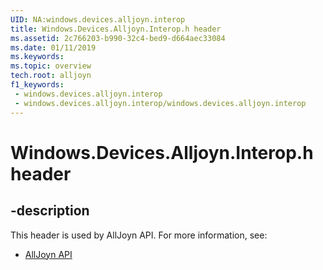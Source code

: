 ```yaml
---
UID: NA:windows.devices.alljoyn.interop
title: Windows.Devices.Alljoyn.Interop.h header
ms.assetid: 2c766203-b990-32c4-bed9-d664aec33084
ms.date: 01/11/2019
ms.keywords: 
ms.topic: overview
tech.root: alljoyn
f1_keywords:
 - windows.devices.alljoyn.interop
 - windows.devices.alljoyn.interop/windows.devices.alljoyn.interop
---
```


# Windows.Devices.Alljoyn.Interop.h header


## -description

This header is used by AllJoyn API. For more information, see:

- [AllJoyn API](../_alljoyn/index.md)

